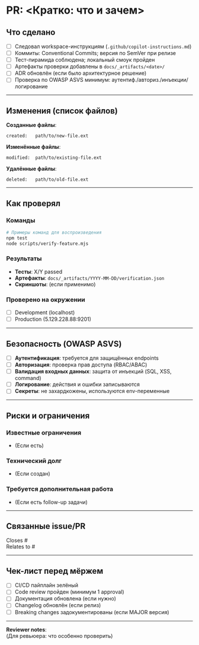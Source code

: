 # PR: <Кратко: что и зачем>

## Что сделано

- [ ] Следовал workspace-инструкциям (`.github/copilot-instructions.md`)
- [ ] Коммиты: Conventional Commits; версия по SemVer при релизе
- [ ] Тест-пирамида соблюдена; локальный смоук пройден
- [ ] Артефакты проверки добавлены в `docs/_artifacts/<date>/`
- [ ] ADR обновлён (если было архитектурное решение)
- [ ] Проверка по OWASP ASVS минимум: аутентиф./авториз./инъекции/логирование

---

## Изменения (список файлов)

**Созданные файлы**:
```
created:   path/to/new-file.ext
```

**Изменённые файлы**:
```
modified:  path/to/existing-file.ext
```

**Удалённые файлы**:
```
deleted:   path/to/old-file.ext
```

---

## Как проверял

### Команды
```bash
# Примеры команд для воспроизведения
npm test
node scripts/verify-feature.mjs
```

### Результаты
- **Тесты**: X/Y passed
- **Артефакты**: `docs/_artifacts/YYYY-MM-DD/verification.json`
- **Скриншоты**: (если применимо)

### Проверено на окружении
- [ ] Development (localhost)
- [ ] Production (5.129.228.88:9201)

---

## Безопасность (OWASP ASVS)

- [ ] **Аутентификация**: требуется для защищённых endpoints
- [ ] **Авторизация**: проверка прав доступа (RBAC/ABAC)
- [ ] **Валидация входных данных**: защита от инъекций (SQL, XSS, command)
- [ ] **Логирование**: действия и ошибки записываются
- [ ] **Секреты**: не захардкожены, используются env-переменные

---

## Риски и ограничения

### Известные ограничения
- (Если есть)

### Технический долг
- (Если создан)

### Требуется дополнительная работа
- (Если есть follow-up задачи)

---

## Связанные issue/PR

Closes #<issue-number>  
Relates to #<other-pr>

---

## Чек-лист перед мёржем

- [ ] CI/CD пайплайн зелёный
- [ ] Code review пройден (минимум 1 approval)
- [ ] Документация обновлена (если нужно)
- [ ] Changelog обновлён (если релиз)
- [ ] Breaking changes задокументированы (если MAJOR версия)

---

**Reviewer notes**:  
(Для ревьюера: что особенно проверить)
